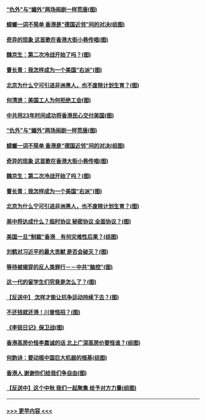 #### [“仇外”与“媚外”两场闹剧一样荒唐(图)](../pages/p4/907689.md?t=09181133) 
#### [蟑螂一词不简单 香港是“德国近邻”间的对决(组图)](../pages/p4/907618.md?t=09181133) 
#### [奇异的现象 这首歌在香港大街小巷传唱(图)](../pages/p4/907583.md?t=09181133) 
#### [魏京生：第二次冷战开始了吗？(图)](../pages/p4/907581.md?t=09181133) 
#### [曹长青：我怎样成为一个美国“右派”(图)](../pages/p4/907580.md?t=09181133) 
#### [北京为什么宁可引进非洲黑人，也不废除计划生育？(图)](../pages/p4/907577.md?t=09181133) 
#### [何清涟：美国工人为何拒绝工会(图)](../pages/p4/907701.md?t=09181133) 
#### [中共用23年时间成功将香港民心交付美国(图)](../pages/p4/907698.md?t=09181133) 
#### [“仇外”与“媚外”两场闹剧一样荒唐(图)](../pages/p4/907689.md?t=09181133) 
#### [蟑螂一词不简单 香港是“德国近邻”间的对决(组图)](../pages/p4/907618.md?t=09181133) 
#### [奇异的现象 这首歌在香港大街小巷传唱(图)](../pages/p4/907583.md?t=09181133) 
#### [魏京生：第二次冷战开始了吗？(图)](../pages/p4/907581.md?t=09181133) 
#### [曹长青：我怎样成为一个美国“右派”(图)](../pages/p4/907580.md?t=09181133) 
#### [北京为什么宁可引进非洲黑人，也不废除计划生育？(图)](../pages/p4/907577.md?t=09181133) 
#### [美中将达成什么？临时协议 秘密协议 全面协议？(图)](../pages/p4/907576.md?t=09181133) 
#### [美国一旦“制裁”香港　有何灾难性后果？(组图)](../pages/p4/907575.md?t=09181133) 
#### [刘鹤对习近平的最大贡献 是否会破灭？(图)](../pages/p4/907509.md?t=09181133) 
#### [等待被揭穿的反人类罪行－－中共“脑控”(图)](../pages/p4/907167.md?t=09181133) 
#### [这一代的留学生们究竟是怎么了？(图)](../pages/p4/907473.md?t=09181133) 
#### [【反送中】 怎样才能让抗争运动持续下去？(图)](../pages/p4/907466.md?t=09181133) 
#### [不还钱就还港！川普怪招？(图)](../pages/p4/907474.md?t=09181133) 
#### [《李锐日记》保卫战(图)](../pages/p4/907465.md?t=09181133) 
#### [香港高房价怪李嘉诚的话 北上广深高房价要怪谁？(组图)](../pages/p4/907471.md?t=09181133) 
#### [何韵诗：要动摇中国巨大机器的根基(组图)](../pages/p4/907469.md?t=09181133) 
#### [香港人 谢谢你们给我们争自由(图)](../pages/p4/907402.md?t=09181133) 
#### [【反送中】这个中秋 我们一起聚集 给予对方力量(组图)](../pages/p4/907401.md?t=09181133) 

----
#### [ >>> 更早内容 <<< ](../indexes/p4-earlier.md)
